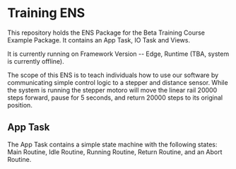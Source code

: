 # Training ENS

This repository holds the ENS Package for the Beta Training Course Example Package. It contains an App Task, IO Task and Views.

It is currently running on Framework Version -- Edge, Runtime (TBA, system is currently offline).

The scope of this ENS is to teach individuals how to use our software by communicating simple control logic to a stepper and distance sensor. While the system is running the stepper motoro will move the linear rail 20000 steps forward, pause for 5 seconds, and return 20000 steps to its original position.

## App Task

The App Task contains a simple state machine with the following states: Main Routine, Idle Routine, Running Routine, Return Routine, and an Abort Routine.
